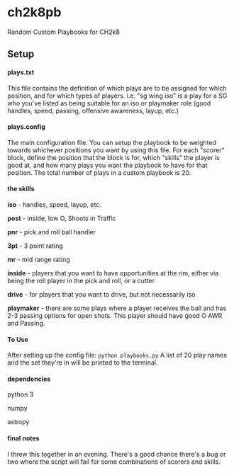 # ch2k8pb
Random Custom Playbooks for CH2k8

## Setup ##

#### plays.txt ####
This file contains the definition of which plays are to be assigned for which position, and for which types of players. i.e. "sg wing iso" is a play for a SG who you've listed as being suitable for an iso or playmaker role (good handles, speed, passing, offensive awareness, layup, etc.)

#### plays.config ####
The main configuration file. You can setup the playbook to be weighted towards whichever positions you want by using this file. For each "scorer" block, define the position that the block is for, which "skills" the player is good at, and how many plays you want the playbook to have for that position. The total number of plays in a custom playbook is 20.

#### the skills ####
__iso__ - handles, speed, layup, etc. 

__post__ - inside, low O, Shoots in Traffic

__pnr__ - pick and roll ball handler

__3pt__ - 3 point rating

__mr__ - mid range rating

__inside__ - players that you want to have opportunities at the rim, either via being the roll player in the pick and roll, or a cutter.

__drive__ - for players that you want to drive, but not necessarily iso

__playmaker__ - there are some plays where a player receives the ball and has 2-3 passing options for open shots. This player should have good O AWR and Passing. 

#### To Use ####
After setting up the config file:
```python playbooks.py```
A list of 20 play names and the set they're in will be printed to the terminal.

#### dependencies ####
python 3

numpy

astropy



#### final notes ####
I threw this together in an evening. There's a good chance there's a bug or two where the script will fail for some combinations of scorers and skills. 


